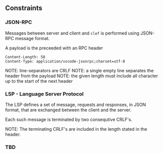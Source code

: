 ## Constraints

### JSON-RPC

Messages between server and client and `clef` is performed using JSON-RPC message format.

A payload is the preceeded with an RPC header

```
Content-Length: 58
Content-Type: application/vscode-jsonrpc;charset=utf-8

```

NOTE: line-separators are CRLF
NOTE: a single empty line separates the header from the payload
NOTE: the given length must include all character up to the start of the next header

### LSP - Language Server Protocol

The LSP defines a set of message, requests and responses, in JSON
format, that are exchanged between the client and the server.

Each such message is terminated by two consequtive CRLF's.

NOTE: The terminating CRLF's are included in the length stated in the header.

### TBD

